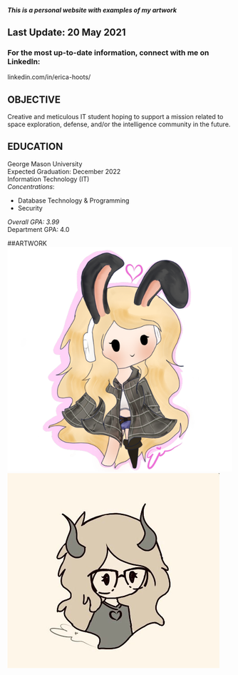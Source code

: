 ##### This is a personal website with examples of my artwork
## Last Update: 20 May 2021
### For the most up-to-date information, connect with me on LinkedIn: 
linkedin.com/in/erica-hoots/

## OBJECTIVE
Creative and meticulous IT student hoping to support a mission related to space exploration, defense, and/or the intelligence community in the future.
## EDUCATION
George Mason University<br> Expected Graduation: December 2022<br> Information Technology (IT)<br>
*Concentrations*: 
+ Database Technology  & Programming
+ Security<br>

*Overall GPA: 3.99*<br> Department GPA: 4.0<br>

##ARTWORK
<img src="images/drawing1.png" alt="Character Art" class="inline"/>
<img src="images/drawing2.jpg" alt="Character Art2" class="inline"/>








